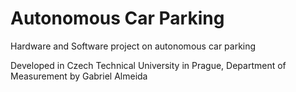 # Autonomous Car Parking
Hardware and Software project on autonomous car parking

Developed in Czech Technical University in Prague, Department of Measurement by Gabriel Almeida
